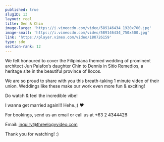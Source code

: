 ```yaml
---
published: true
slugID: 13
layout: reel
title: Den & Chin
image-large: 'https://i.vimeocdn.com/video/589146434_1920x700.jpg'
image-small: 'https://i.vimeocdn.com/video/589146434_750x500.jpg'
link: 'https://player.vimeo.com/video/180726159'
type: sde
section-rank: 12
---
```

We felt honoured to cover the Filipiniana themed wedding of prominent architect Jun Palafox’s daughter Chin to Dennis in Sitio Remedios, a heritage site in the beautiful province of Ilocos.

We are so proud to share with you this breath-taking 1 minute video of their union. Weddings like these make our work even more fun & exciting!

Do watch & feel the incredible vibe!

I wanna get married again!!! Hehe.;) ❤

For bookings, send us an email or call us at +63 2 4344428

Email: inquiry@threelogyvideo.com

Thank you for watching! :)

